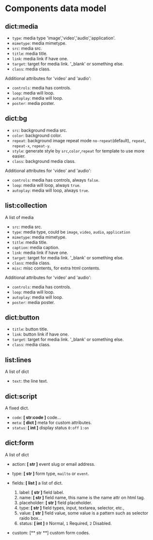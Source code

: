 # Components data model


## dict:media

* `type`: media type 'image','video','audio','application'.
* `mimetype`: media mimetype.
* `src`: media src.
* `title`: media title.
* `link`: media link if have one.
* `target`: target for media link. '\_blank' or something else.
* `class`: media class.

Additional attributes for 'video' and 'audio':

* `controls`: media has controls.
* `loop`: media will loop.
* `autoplay`: media will loop.
* `poster`: media poster.

## dict:bg

* `src`: background media src.
* `color`: background color.
* `repeat`: background image repeat mode `no-repeat`(default), `repeat`, `repeat-x`, `repeat-y`.
* `style`: generate style by `src`,`color`,`repeat` for template to use more easier.
* `class`: background media class.

Additional attributes for 'video' and 'audio':

* `controls`: media has controls, always `false`.
* `loop`: media will loop, always `true`.
* `autoplay`: media will loop, always `true`.

## list:collection

A list of media

* `src`: media src.
* `type`: media type, could be `image`, `video`, `audio`, `application`
* `mimetype`: media mimetype.
* `title`: media title.
* `caption`: media caption.
* `link`: media link if have one.
* `target`: target for media link. '\_blank' or something else.
* `class`: media class.
* `misc`: misc contents, for extra html contents.

Additional attributes for 'video' and 'audio':

* `controls`: media has controls.
* `loop`: media will loop.
* `autoplay`: media will loop.
* `poster`: media poster.

## dict:button

* `title`: button title.
* `link`: button link if have one.
* `target`: target for media link. '\_blank' or something else.
* `class`: media class.

## list:lines

A list of dict

* `text`: the line text.


## dict:script

A fixed dict.

* `code`: **[ str:code ]** code...
* `meta`: **[ dict ]** meta for custom attributes.
* `status`: **[ int ]** display status `0:off` `1:on`


## dict:form

A list of dict

* action: **[ str ]** event slug or email address.
* type: **[ str ]** form type, `mailto` or `event`.
* fields: **[ list ]** a list of dict.
  1. label: **[ str ]** field label.
  2. name: **[ str ]** field name, this name is the name attr on html tag.
  3. placeholder: **[ str ]** field placeholder.
  4. type: **[ str ]** field types, input, textarea, selector, etc.,
  5. value: **[ str ]** field value, some value is a pattern such as selector raido box...
  6. status: **[ int ]** `0` Normal, `1` Required, `2` Disabled.
  
* custom: [** str **] custom form codes.
